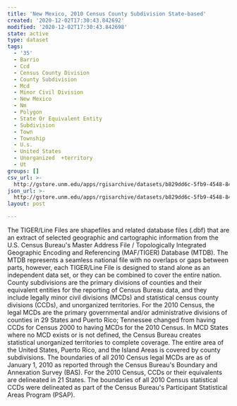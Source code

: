 ```yaml
---
title: 'New Mexico, 2010 Census County Subdivision State-based'
created: '2020-12-02T17:30:43.842692'
modified: '2020-12-02T17:30:43.842698'
state: active
type: dataset
tags:
  - '35'
  - Barrio
  - Ccd
  - Census County Division
  - County Subdivision
  - Mcd
  - Minor Civil Division
  - New Mexico
  - Nm
  - Polygon
  - State Or Equivalent Entity
  - Subdivision
  - Town
  - Township
  - U.s.
  - United States
  - Unorganized  +territory
  - Ut
groups: []
csv_url: >-
  http://gstore.unm.edu/apps/rgisarchive/datasets/b829dd6c-5fb9-4548-8435-b99cc822a79d/tl_2010_35_cousub10.derived.csv
json_url: >-
  http://gstore.unm.edu/apps/rgisarchive/datasets/b829dd6c-5fb9-4548-8435-b99cc822a79d/tl_2010_35_cousub10.derived.json
layout: post

---
```

The TIGER/Line Files are shapefiles and related database files (.dbf) that are an extract of selected geographic and cartographic information from the U.S. Census Bureau's Master Address File / Topologically Integrated Geographic Encoding and Referencing (MAF/TIGER) Database (MTDB).  The MTDB represents a seamless national file with no overlaps or gaps between parts, however, each TIGER/Line File is designed to stand alone as an independent data set, or they can be combined to cover the entire nation.  County subdivisions are the primary divisions of counties and their equivalent entities for the reporting of Census Bureau data, and they include legally minor civil divisions (MCDs) and statistical census county divisions (CCDs), and unorganized territories.  For the 2010 Census, the legal MCDs are the primary governmental and/or administrative divisions of counties in 29 States and Puerto Rico; Tennessee changed from having CCDs for Census 2000 to having MCDs for the 2010 Census.  In MCD States where no MCD exists or is not defined, the Census Bureau creates statistical unorganized territories to complete coverage.  The entire area of the United States, Puerto Rico, and the Island Areas is covered by county subdivisions.  The boundaries of all 2010 Census legal MCDs are as of January 1, 2010 as reported through the Census Bureau's Boundary and Annexation Survey (BAS).  For the 2010 Census, CCDs or their equivalents are delineated in 21 States.  The boundaries of all 2010 Census statistical CCDs were delineated as part of the Census Bureau's Participant Statistical Areas Program (PSAP).  

